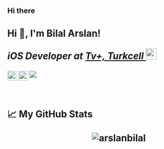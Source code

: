 ### Hi there

<h2> Hi 👋, I'm Bilal Arslan!

<br>

<em>iOS Developer at <a href="https://www.turkcell.com.tr">Tv+, Turkcell </a><img src="https://s.turkcell.com.tr/SiteAssets/Hakkimizda/genel-bakis/logolarimiz/AMBLEM_SARI.png" width="25">
</em>

<p align="left">
<a href="https://twitter.com/_bilalarslan">
  <img align="left" alt="Bilal Arslan, Twitter" width="22px" src="https://raw.githubusercontent.com/peterthehan/peterthehan/master/assets/twitter.svg" />
</a>
<a href="https://www.linkedin.com/in/bilal-arslan/">
  <img align="left" alt="Bilal Arslan's LinkedIN" width="22px" src="https://raw.githubusercontent.com/peterthehan/peterthehan/master/assets/linkedin.svg" />
</a>

![](https://visitor-badge.glitch.me/badge?page_id=aarslanbilal.arslanbilal)
</p>

<br />

<!--
[![Top Langs](https://github-readme-stats.vercel.app/api/top-langs/?username=arslanbilal&layout=compact&theme=vision-friendly-dark)](https://github.com/anuraghazra/github-readme-stats)
-->

📈 My GitHub Stats
<p align="center"> <img src="https://github-readme-stats.vercel.app/api?username=arslanbilal&show_icons=true&theme=vision-friendly-dark&count_private=true" alt="arslanbilal" />
